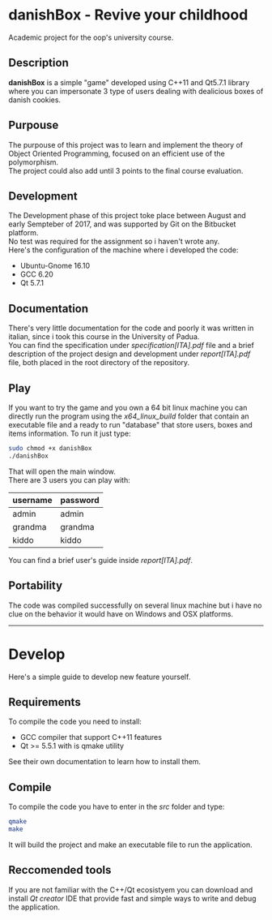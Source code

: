 # danishBox - Revive your childhood
Academic project for  the oop's university course.
## Description
**danishBox** is a simple "game" developed using C++11 and Qt5.7.1 library where you can impersonate 3 type of users dealing with dealicious boxes of danish cookies.
## Purpouse
The purpouse of this project was to learn and implement the theory of Object Oriented Programming, focused on an efficient use of the polymorphism.<br>
The project could also add until 3 points to the final course evaluation.
## Development
The Development phase of this project toke place between August and early Sempteber of 2017, and was supported by Git on the Bitbucket platform.<br>
No test was required for the assignment so i haven't wrote any.<br>
Here's the configuration of the machine where i developed the code:
* Ubuntu-Gnome 16.10
* GCC 6.20
* Qt 5.7.1

## Documentation
There's very little documentation for the code and poorly it was written in italian, since i took this course in the University of Padua.<br>
You can find the specification under *specification[ITA].pdf* file and a brief description of the project design and development under *report[ITA].pdf* file, both placed in the root directory of the repository.
## Play
If you want to try the game and you own a 64 bit linux machine you can directly run the program using the *x64_linux_build* folder that contain an executable file and a ready to run "database" that store users, boxes and items information.
To run it just type:
```bash
sudo chmod +x danishBox
./danishBox
```
That will open the main window.<br>
There are 3 users you can play with:<br>

username | password
--- | ---
admin | admin
grandma | grandma
kiddo | kiddo

You can find a brief user's guide inside *report[ITA].pdf*.

## Portability
The code was compiled successfully on several linux machine but i have no clue on the behavior it would have on Windows and OSX platforms.

---
# Develop
Here's a simple guide to develop new feature yourself.
## Requirements
To compile the code you need to install:
* GCC compiler that support C++11 features
* Qt >= 5.5.1 with is qmake utility

See their own documentation to learn how to install them.
## Compile
To compile the code you have to enter in the *src* folder and type:
```bash
qmake
make
```
It will build the project and make an executable file to run the application.<br>
## Reccomended tools
If you are not familiar with the C++/Qt ecosistyem you can download and install *Qt creator* IDE that provide fast and simple ways to write and debug the application.
